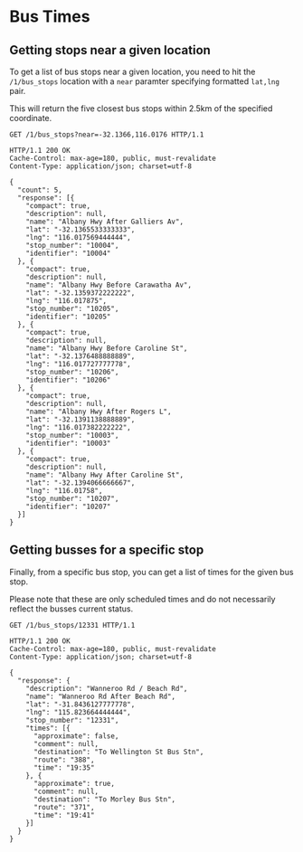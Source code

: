 # Bus Times

## Getting stops near a given location

To get a list of bus stops near a given location, you need to
hit the `/1/bus_stops` location with a `near` paramter specifying
formatted `lat,lng` pair.

This will return the five closest bus stops within 2.5km of the specified coordinate.

```http
GET /1/bus_stops?near=-32.1366,116.0176 HTTP/1.1
```

```http
HTTP/1.1 200 OK
Cache-Control: max-age=180, public, must-revalidate
Content-Type: application/json; charset=utf-8

{
  "count": 5,
  "response": [{
    "compact": true,
    "description": null,
    "name": "Albany Hwy After Galliers Av",
    "lat": "-32.1365533333333",
    "lng": "116.017569444444",
    "stop_number": "10004",
    "identifier": "10004"
  }, {
    "compact": true,
    "description": null,
    "name": "Albany Hwy Before Carawatha Av",
    "lat": "-32.1359372222222",
    "lng": "116.017875",
    "stop_number": "10205",
    "identifier": "10205"
  }, {
    "compact": true,
    "description": null,
    "name": "Albany Hwy Before Caroline St",
    "lat": "-32.1376488888889",
    "lng": "116.017727777778",
    "stop_number": "10206",
    "identifier": "10206"
  }, {
    "compact": true,
    "description": null,
    "name": "Albany Hwy After Rogers L",
    "lat": "-32.1391138888889",
    "lng": "116.017382222222",
    "stop_number": "10003",
    "identifier": "10003"
  }, {
    "compact": true,
    "description": null,
    "name": "Albany Hwy After Caroline St",
    "lat": "-32.1394066666667",
    "lng": "116.01758",
    "stop_number": "10207",
    "identifier": "10207"
  }]
}
```

## Getting busses for a specific stop

Finally, from a specific bus stop, you can get a list of times for the given bus stop.

Please note that these are only scheduled times and do not necessarily reflect the busses current status.

```http
GET /1/bus_stops/12331 HTTP/1.1
```

```http
HTTP/1.1 200 OK
Cache-Control: max-age=180, public, must-revalidate
Content-Type: application/json; charset=utf-8

{
  "response": {
    "description": "Wanneroo Rd / Beach Rd",
    "name": "Wanneroo Rd After Beach Rd",
    "lat": "-31.8436127777778",
    "lng": "115.823664444444",
    "stop_number": "12331",
    "times": [{
      "approximate": false,
      "comment": null,
      "destination": "To Wellington St Bus Stn",
      "route": "388",
      "time": "19:35"
    }, {
      "approximate": true,
      "comment": null,
      "destination": "To Morley Bus Stn",
      "route": "371",
      "time": "19:41"
    }]
  }
}
```